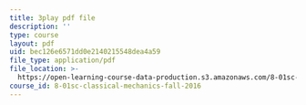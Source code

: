 ```yaml
---
title: 3play pdf file
description: ''
type: course
layout: pdf
uid: bec126e6571dd0e2140215548dea4a59
file_type: application/pdf
file_location: >-
  https://open-learning-course-data-production.s3.amazonaws.com/8-01sc-classical-mechanics-fall-2016/bec126e6571dd0e2140215548dea4a59_CfTLS6YYPms.pdf
course_id: 8-01sc-classical-mechanics-fall-2016
---
```

